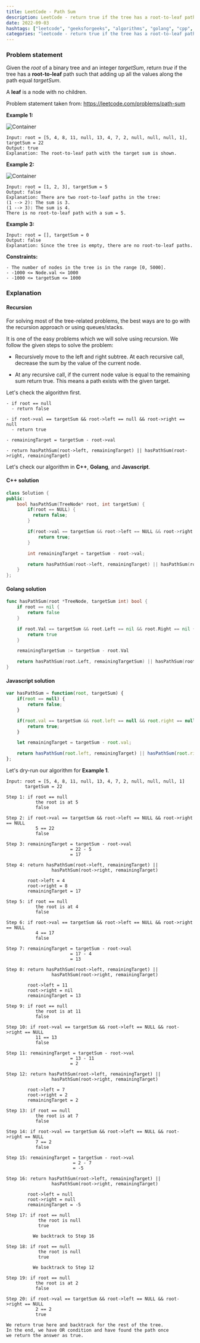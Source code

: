 ```yaml
---
title: LeetCode - Path Sum
description: LeetCode - return true if the tree has a root-to-leaf path such that adding up all the values along the path equals targetSum using C++, Golang, and Javascript.
date: 2022-09-03
hashtags: ["leetcode", "geeksforgeeks", "algorithms", "golang", "cpp", "javascript"]
categories: "leetcode - return true if the tree has a root-to-leaf path such that adding up all the values along the path equals targetSum, c++, golang, javascript, geeksforgeeks."
---
```


### Problem statement

Given the *root* of a binary tree and an integer *targetSum*,
return *true* if the tree has a **root-to-leaf** path such that adding up
all the values along the path equal *targetSum*.

A **leaf** is a node with no children.

Problem statement taken from: <a href='https://leetcode.com/problems/path-sum' target='_blank'>https://leetcode.com/problems/path-sum</a>

**Example 1:**

![Container](./../path-sum-1.png)

```
Input: root = [5, 4, 8, 11, null, 13, 4, 7, 2, null, null, null, 1], targetSum = 22
Output: true
Explanation: The root-to-leaf path with the target sum is shown.
```

**Example 2:**

![Container](./../path-sum-2.png)

```
Input: root = [1, 2, 3], targetSum = 5
Output: false
Explanation: There are two root-to-leaf paths in the tree:
(1 --> 2): The sum is 3.
(1 --> 3): The sum is 4.
There is no root-to-leaf path with a sum = 5.
```

**Example 3:**

```
Input: root = [], targetSum = 0
Output: false
Explanation: Since the tree is empty, there are no root-to-leaf paths.
```

**Constraints:**

```
- The number of nodes in the tree is in the range [0, 5000].
- -1000 <= Node.val <= 1000
- -1000 <= targetSum <= 1000
```

### Explanation

#### Recursion

For solving most of the tree-related problems,
the best ways are to go with the recursion approach or
using queues/stacks.

It is one of the easy problems which we will solve
using recursion. We follow the given steps to solve
the problem:

* Recursively move to the left and right subtree. At each recursive call,
decrease the sum by the value of the current node.

* At any recursive call, if the current node value is equal to the remaining sum return true.
This means a path exists with the given target.

Let's check the algorithm first.

```
- if root == null
  - return false

- if root->val == targetSum && root->left == null && root->right == null
  - return true

- remainingTarget = targetSum - root->val

- return hasPathSum(root->left, remainingTarget) || hasPathSum(root->right, remainingTarget)
```

Let's check our algorithm in **C++**, **Golang**, and **Javascript**.

#### C++ solution

```cpp
class Solution {
public:
    bool hasPathSum(TreeNode* root, int targetSum) {
        if(root == NULL) {
          return false;
        }

        if(root->val == targetSum && root->left == NULL && root->right == NULL) {
            return true;
        }

        int remainingTarget = targetSum - root->val;

        return hasPathSum(root->left, remainingTarget) || hasPathSum(root->right, remainingTarget);
    }
};
```

#### Golang solution

```go
func hasPathSum(root *TreeNode, targetSum int) bool {
    if root == nil {
        return false
    }

    if root.Val == targetSum && root.Left == nil && root.Right == nil {
        return true
    }

    remainingTargetSum := targetSum - root.Val

    return hasPathSum(root.Left, remainingTargetSum) || hasPathSum(root.Right, remainingTargetSum)
}
```

#### Javascript solution

```javascript
var hasPathSum = function(root, targetSum) {
    if(root == null) {
        return false;
    }

    if(root.val == targetSum && root.left == null && root.right == null) {
        return true;
    }

    let remainingTarget = targetSum - root.val;

    return hasPathSum(root.left, remainingTarget) || hasPathSum(root.right, remainingTarget);
};
```

Let's dry-run our algorithm for **Example 1**.

```
Input: root = [5, 4, 8, 11, null, 13, 4, 7, 2, null, null, null, 1]
       targetSum = 22

Step 1: if root == null
           the root is at 5
           false

Step 2: if root->val == targetSum && root->left == NULL && root->right == NULL
           5 == 22
           false

Step 3: remainingTarget = targetSum - root->val
                        = 22 - 5
                        = 17

Step 4: return hasPathSum(root->left, remainingTarget) ||
                 hasPathSum(root->right, remainingTarget)

        root->left = 4
        root->right = 8
        remainingTarget = 17

Step 5: if root == null
           the root is at 4
           false

Step 6: if root->val == targetSum && root->left == NULL && root->right == NULL
           4 == 17
           false

Step 7: remainingTarget = targetSum - root->val
                        = 17 - 4
                        = 13

Step 8: return hasPathSum(root->left, remainingTarget) ||
                 hasPathSum(root->right, remainingTarget)

        root->left = 11
        root->right = nil
        remainingTarget = 13

Step 9: if root == null
           the root is at 11
           false

Step 10: if root->val == targetSum && root->left == NULL && root->right == NULL
           11 == 13
           false

Step 11: remainingTarget = targetSum - root->val
                        = 13 - 11
                        = 2

Step 12: return hasPathSum(root->left, remainingTarget) ||
                 hasPathSum(root->right, remainingTarget)

        root->left = 7
        root->right = 2
        remainingTarget = 2

Step 13: if root == null
           the root is at 7
           false

Step 14: if root->val == targetSum && root->left == NULL && root->right == NULL
           7 == 2
           false

Step 15: remainingTarget = targetSum - root->val
                         = 2 - 7
                         = -5

Step 16: return hasPathSum(root->left, remainingTarget) ||
                 hasPathSum(root->right, remainingTarget)

        root->left = null
        root->right = null
        remainingTarget = -5

Step 17: if root == null
            the root is null
            true

          We backtrack to Step 16

Step 18: if root == null
            the root is null
            true

          We backtrack to Step 12

Step 19: if root == null
           the root is at 2
           false

Step 20: if root->val == targetSum && root->left == NULL && root->right == NULL
           2 == 2
           true

We return true here and backtrack for the rest of the tree.
In the end, we have OR condition and have found the path once
we return the answer as true.
```
